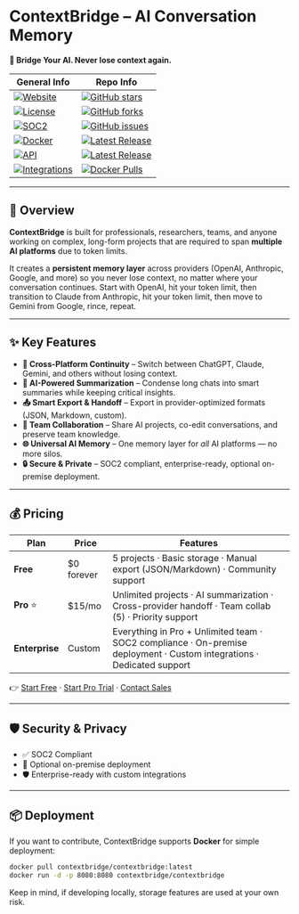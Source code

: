 # ContextBridge – AI Conversation Memory

**🌉 Bridge Your AI. Never lose context again.**
<!-- 🔥 Dynamic GitHub/Docker Badges -->

| General Info                   | Repo Info                                                 |
|-------------------------------|----------------------------------------------------------|
| [![Website](https://img.shields.io/badge/Website-context--bridge.com-blue)](https://context-bridge.com)  | [![GitHub stars](https://img.shields.io/github/stars/jleboube/contextbridge?style=social)](https://github.com/jleboube/contextbridge/stargazers) |
| [![License](https://img.shields.io/badge/license-MIT-green.svg)](LICENSE)  |  [![GitHub forks](https://img.shields.io/github/forks/jleboube/contextbridge?style=social)](https://github.com/jleboube/contextbridge/network/members)  |
| [![SOC2](https://img.shields.io/badge/SOC2-Compliant-success)](#security--privacy)  |  [![GitHub issues](https://img.shields.io/github/issues/jleboube/contextbridge)](https://github.com/jleboube/contextbridge/issues)   |
| [![Docker](https://img.shields.io/badge/Docker-Supported-2496ED?logo=docker&logoColor=white)](#deployment)  |   [![Latest Release](https://img.shields.io/github/v/release/jleboube/contextbridge)](https://github.com/jleboube/contextbridge/releases)   |
| [![API](https://img.shields.io/badge/API-Available-orange?logo=swagger&logoColor=white)](#-resources)  |   [![Latest Release](https://img.shields.io/github/v/release/jleboube/contextbridge)](https://github.com/jleboube/contextbridge/releases)   |
| [![Integrations](https://img.shields.io/badge/Integrations-Slack%20%7C%20GitHub%20%7C%20Teams-purple)](#-resources)  |   [![Docker Pulls](https://img.shields.io/docker/pulls/contextbridge/contextbridge)](https://hub.docker.com/r/contextbridge/contextbridge) 



  

---

## 🚀 Overview

**ContextBridge** is built for professionals, researchers, teams, and anyone working on complex, long-form projects that are required to span **multiple AI platforms** due to token limits.  

It creates a **persistent memory layer** across providers (OpenAI, Anthropic, Google, and more) so you never lose context, no matter where your conversation continues.  Start with OpenAI, hit your token limit, then transition to Claude from Anthropic, hit your token limit, then move to Gemini from Google, rince, repeat.

---

## ✨ Key Features

- **🔗 Cross-Platform Continuity** – Switch between ChatGPT, Claude, Gemini, and others without losing context.  
- **🧠 AI-Powered Summarization** – Condense long chats into smart summaries while keeping critical insights.  
- **📤 Smart Export & Handoff** – Export in provider-optimized formats (JSON, Markdown, custom).  
- **👥 Team Collaboration** – Share AI projects, co-edit conversations, and preserve team knowledge.  
- **🌐 Universal AI Memory** – One memory layer for *all* AI platforms — no more silos.  
- **🔒 Secure & Private** – SOC2 compliant, enterprise-ready, optional on-premise deployment.  

---

## 💰 Pricing

| Plan          | Price       | Features                                                                 |
|---------------|------------|--------------------------------------------------------------------------|
| **Free**      | $0 forever | 5 projects · Basic storage · Manual export (JSON/Markdown) · Community support |
| **Pro** ⭐     | $15/mo     | Unlimited projects · AI summarization · Cross-provider handoff · Team collab (5) · Priority support |
| **Enterprise** | Custom     | Everything in Pro + Unlimited team · SOC2 compliance · On-premise deployment · Custom integrations · Dedicated support |

👉 [Start Free](https://context-bridge.com/register) · [Start Pro Trial](https://context-bridge.com/register) · [Contact Sales](https://context-bridge.com/contact)

---

## 🛡 Security & Privacy

- ✅ SOC2 Compliant  
- 🔐 Optional on-premise deployment  
- 🛡 Enterprise-ready with custom integrations  

---

## 📦 Deployment

If you want to contribute, ContextBridge supports **Docker** for simple deployment:

```bash
docker pull contextbridge/contextbridge:latest
docker run -d -p 8080:8080 contextbridge/contextbridge
```

Keep in mind, if developing locally, storage features are used at your own risk.
